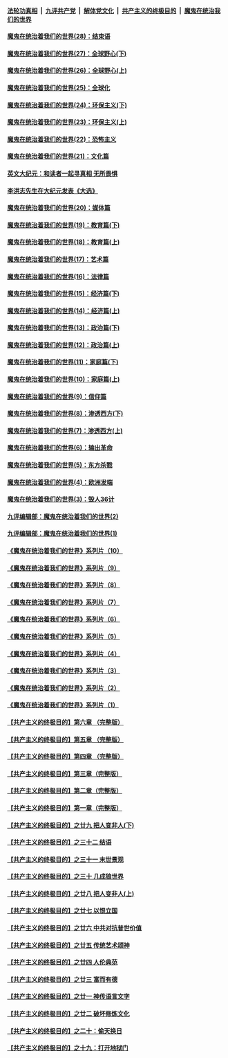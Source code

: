

####  [法轮功真相](../../../../basic/blob/master/README.md?t=04111731) &nbsp;|&nbsp; [九评共产党](../../../../9ping.md/blob/master/README.md?t=04111731) &nbsp;|&nbsp; [解体党文化](../../../../jtdwh.md/blob/master/README.md?t=04111731)  &nbsp;|&nbsp; [共产主义的终极目的](../../../../gczydzjmd.md/blob/master/README.md?t=04111731) &nbsp;|&nbsp; [魔鬼在统治我们的世界](../../../../mgztzwmdsj.md/blob/master/README.md?t=04111731) 

#### [魔鬼在统治着我们的世界(28)：结束语](../pages/nsc422/n10936246.md?t=04111731) 

#### [魔鬼在统治着我们的世界(27)：全球野心(下)](../pages/nsc422/n10928319.md?t=04111731) 

#### [魔鬼在统治着我们的世界(26)：全球野心(上)](../pages/nsc422/n10900318.md?t=04111731) 

#### [魔鬼在统治着我们的世界(25)：全球化](../pages/nsc422/n10788205.md?t=04111731) 

#### [魔鬼在统治着我们的世界(24)：环保主义(下)](../pages/nsc422/n10695307.md?t=04111731) 

#### [魔鬼在统治着我们的世界(23)：环保主义(上)](../pages/nsc422/n10688613.md?t=04111731) 

#### [魔鬼在统治着我们的世界(22)：恐怖主义](../pages/nsc422/n10614727.md?t=04111731) 

#### [魔鬼在统治着我们的世界(21)：文化篇](../pages/nsc422/n10597706.md?t=04111731) 

#### [英文大纪元：和读者一起寻真相 无所畏惧](../pages/nsc422/n12542027.md?t=04111731) 

#### [李洪志先生在大纪元发表《大选》](../pages/nsc422/n12534746.md?t=04111731) 

#### [魔鬼在统治着我们的世界(20)：媒体篇](../pages/nsc422/n10586579.md?t=04111731) 

#### [魔鬼在统治着我们的世界(19)：教育篇(下)](../pages/nsc422/n10564808.md?t=04111731) 

#### [魔鬼在统治着我们的世界(18)：教育篇(上)](../pages/nsc422/n10526970.md?t=04111731) 

#### [魔鬼在统治着我们的世界(17)：艺术篇](../pages/nsc422/n10499093.md?t=04111731) 

#### [魔鬼在统治着我们的世界(16)：法律篇](../pages/nsc422/n10485969.md?t=04111731) 

#### [魔鬼在统治着我们的世界(15)：经济篇(下)](../pages/nsc422/n10469975.md?t=04111731) 

#### [魔鬼在统治着我们的世界(14)：经济篇(上)](../pages/nsc422/n10457370.md?t=04111731) 

#### [魔鬼在统治着我们的世界(13)：政治篇(下)](../pages/nsc422/n10448270.md?t=04111731) 

#### [魔鬼在统治着我们的世界(12)：政治篇(上)](../pages/nsc422/n10444576.md?t=04111731) 

#### [魔鬼在统治着我们的世界(11)：家庭篇(下)](../pages/nsc422/n10440961.md?t=04111731) 

#### [魔鬼在统治着我们的世界(10)：家庭篇(上)](../pages/nsc422/n10435448.md?t=04111731) 

#### [魔鬼在统治着我们的世界(9)：信仰篇](../pages/nsc422/n10432159.md?t=04111731) 

#### [魔鬼在统治着我们的世界(8)：渗透西方(下)](../pages/nsc422/n10429603.md?t=04111731) 

#### [魔鬼在统治着我们的世界(7)：渗透西方(上)](../pages/nsc422/n10426013.md?t=04111731) 

#### [魔鬼在统治着我们的世界(6)：输出革命](../pages/nsc422/n10421536.md?t=04111731) 

#### [魔鬼在统治着我们的世界(5)：东方杀戮](../pages/nsc422/n10417707.md?t=04111731) 

#### [魔鬼在统治着我们的世界(4)：欧洲发端](../pages/nsc422/n10414890.md?t=04111731) 

#### [魔鬼在统治着我们的世界(3)：毁人36计](../pages/nsc422/n10411583.md?t=04111731) 

#### [九评编辑部：魔鬼在统治着我们的世界(2)](../pages/nsc422/n10410036.md?t=04111731) 

#### [九评编辑部：魔鬼在统治着我们的世界(1)](../pages/nsc422/n10406825.md?t=04111731) 

#### [《魔鬼在统治着我们的世界》系列片（10）](../pages/nsc422/n12292670.md?t=04111731) 

#### [《魔鬼在统治着我们的世界》系列片（9）](../pages/nsc422/n12290859.md?t=04111731) 

#### [《魔鬼在统治着我们的世界》系列片（8）](../pages/nsc422/n12287445.md?t=04111731) 

#### [《魔鬼在统治着我们的世界》系列片（7）](../pages/nsc422/n12283425.md?t=04111731) 

#### [《魔鬼在统治着我们的世界》系列片（6）](../pages/nsc422/n12282314.md?t=04111731) 

#### [《魔鬼在统治着我们的世界》系列片（5）](../pages/nsc422/n12281419.md?t=04111731) 

#### [《魔鬼在统治着我们的世界》系列片（4）](../pages/nsc422/n12274024.md?t=04111731) 

#### [《魔鬼在统治着我们的世界》系列片（3）](../pages/nsc422/n12271322.md?t=04111731) 

#### [《魔鬼在统治着我们的世界》系列片（2）](../pages/nsc422/n12269049.md?t=04111731) 

#### [《魔鬼在统治着我们的世界》系列片（1）](../pages/nsc422/n12267575.md?t=04111731) 

#### [【共产主义的终极目的】第六章 （完整版）](../pages/nsc422/n11428913.md?t=04111731) 

#### [【共产主义的终极目的】第五章 （完整版）](../pages/nsc422/n11428912.md?t=04111731) 

#### [【共产主义的终极目的】第四章 （完整版）](../pages/nsc422/n11428907.md?t=04111731) 

#### [【共产主义的终极目的】第三章（完整版）](../pages/nsc422/n11428848.md?t=04111731) 

#### [【共产主义的终极目的】第二章（完整版）](../pages/nsc422/n11428831.md?t=04111731) 

#### [【共产主义的终极目的】第一章（完整版）](../pages/nsc422/n11417651.md?t=04111731) 

#### [【共产主义的终极目的】之廿九 把人变非人(下)](../pages/nsc422/n11344140.md?t=04111731) 

#### [【共产主义的终极目的】之三十二 结语](../pages/nsc422/n11360535.md?t=04111731) 

#### [【共产主义的终极目的】之三十一 末世景观](../pages/nsc422/n11351129.md?t=04111731) 

#### [【共产主义的终极目的】之三十 几成狼世界](../pages/nsc422/n11348280.md?t=04111731) 

#### [【共产主义的终极目的】之廿八 把人变非人(上)](../pages/nsc422/n11340492.md?t=04111731) 

#### [【共产主义的终极目的】之廿七 以恨立国](../pages/nsc422/n11336944.md?t=04111731) 

#### [【共产主义的终极目的】之廿六 中共对抗普世价值](../pages/nsc422/n11324785.md?t=04111731) 

#### [【共产主义的终极目的】之廿五 传统艺术颂神](../pages/nsc422/n11296396.md?t=04111731) 

#### [【共产主义的终极目的】之廿四 人伦典范](../pages/nsc422/n11296397.md?t=04111731) 

#### [【共产主义的终极目的】之廿三 富而有德](../pages/nsc422/n11283598.md?t=04111731) 

#### [【共产主义的终极目的】之廿一 神传语言文字](../pages/nsc422/n11263265.md?t=04111731) 

#### [【共产主义的终极目的】之廿二 破坏修炼文化](../pages/nsc422/n11245728.md?t=04111731) 

#### [【共产主义的终极目的】之二十：偷天换日](../pages/nsc422/n11238846.md?t=04111731) 

#### [【共产主义的终极目的】之十九：打开地狱门](../pages/nsc422/n11206376.md?t=04111731) 

